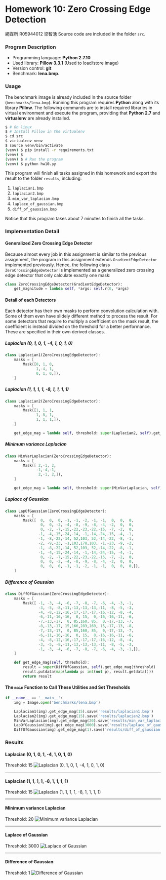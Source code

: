 Homework 10: Zero Crossing Edge Detection
====================================
網媒所 R05944012 梁智湧
Source code are included in the folder `src`.

### Program Description
- Programming language: **Python 2.7.10**
- Used library: **Pillow 3.3.1** (Used to load/store image)
- Version control: **git**
- Benchmark: **lena.bmp**.

### Usage
The benchmark image is already included in the source folder (`benchmarks/lena.bmp`). Running this program requires **Python** along with its library **Pillow**. The following commands are to install required libraries in virtual environment and execute the program, providing that **Python 2.7** and **virtualenv** are already installed.

```bash
$ # On linux
$ # Install Pillow in the virtualenv
$ cd src
$ virtualenv venv
$ source venv/bin/activate
(venv) $ pip install -r requirements.txt
(venv) $ 
(venv) $ # Run the program
(venv) $ python hw10.py
```

This program will finish all tasks assigned in this homework and export the result to the folder `results`, including:

1. `laplacian1.bmp`
2. `laplacian2.bmp`
3. `min_var_laplacian.bmp`
4. `laplace_of_gaussian.bmp`
5. `diff_of_gaussian.bmp`

Notice that this program takes about 7 minutes to finish all the tasks.

### Implementation Detail
#### Generalized Zero Crossing Edge Detector
Because almost every job in this assignment is similar to the previous assignment, the program in this assignment extends `GradientEdgeDetector` implemented previously. Hence, the following class `ZeroCrossingEdgeDetector` is implemented as a generalized zero crossing edge detector that only calculate exactly one mask:
```python
class ZeroCrossingEdgeDetector(GradientEdgeDetector):
    get_magnitude = lambda self, *args: self.r(0, *args)
```

#### Detail of each Detectors
Each detector has their own masks to perform convolution calculation with. Some of them even have slidely different method to process the result. For some detectors that require to multiply a coefficient on the mask result, the coefficient is instead divided on the threshold for a better performance. These are specified in their own derived classes.
##### Laplacian (0, 1, 0, 1, -4, 1, 0, 1, 0)
```python
class Laplacian1(ZeroCrossingEdgeDetector):
    masks = [
        Mask([0, 1, 0,
              1,-4, 1,
              0, 1, 0,]),
    ]
```

##### Laplacian (1, 1, 1, 1, -8, 1, 1, 1, 1)
```python
class Laplacian2(ZeroCrossingEdgeDetector):
    masks = [
        Mask([1, 1, 1,
              1,-8, 1,
              1, 1, 1,]),
    ]

    get_edge_mag = lambda self, threshold: super(Laplacian2, self).get_edge_mag(threshold * 3)
```

##### Minimum variance Laplacian
```python
class MinVarLaplacian(ZeroCrossingEdgeDetector):
    masks = [
        Mask([ 2,-1, 2,
              -1,-4,-1,
               2,-1, 2,]),
    ]

    get_edge_mag = lambda self, threshold: super(MinVarLaplacian, self).get_edge_mag(threshold * 3)
```

##### Laplace of Gaussian
```python
class LapOfGaussian(ZeroCrossingEdgeDetector):
    masks = [
        Mask([  0,  0,  0, -1, -1, -2, -1, -1,  0,  0,  0,
                0,  0, -2, -4, -8, -9, -8, -4, -2,  0,  0,
                0, -2, -7,-15,-22,-23,-22,-15, -7, -2,  0,
               -1, -4,-15,-24,-14, -1,-14,-24,-15, -4, -1,
               -1, -8,-22,-14, 52,103, 52,-14,-22, -8, -1,
               -2, -9,-23, -1,103,178,103, -1,-23, -9, -2,
               -1, -8,-22,-14, 52,103, 52,-14,-22, -8, -1,
               -1, -4,-15,-24,-14, -1,-14,-24,-15, -4, -1,
                0, -2, -7,-15,-22,-23,-22,-15, -7, -2,  0,
                0,  0, -2, -4, -8, -9, -8, -4, -2,  0,  0,
                0,  0,  0, -1, -1, -2, -1, -1,  0,  0,  0,]),
    ]
```

##### Difference of Gaussian
```python
class DiffOfGaussian(ZeroCrossingEdgeDetector):
    masks = [
        Mask([ -1, -3, -4, -6, -7, -8, -7, -6, -4, -3, -1,
               -3, -5, -8,-11,-13,-13,-13,-11, -8, -5, -3,
               -4, -8,-12,-16,-17,-17,-17,-16,-12, -8, -4,
               -6,-11,-16,-16,  0, 15,  0,-16,-16,-11, -6,
               -7,-13,-17,  0, 85,160, 85,  0,-17,-13, -7,
               -8,-13,-17, 15,160,283,160, 15,-17,-13, -8,
               -7,-13,-17,  0, 85,160, 85,  0,-17,-13, -7,
               -6,-11,-16,-16,  0, 15,  0,-16,-16,-11, -6,
               -4, -8,-12,-16,-17,-17,-17,-16,-12, -8, -4,
               -3, -5, -8,-11,-13,-13,-13,-11, -8, -5, -3,
               -1, -3, -4, -6, -7, -8, -7, -6, -4, -3, -1,]),
    ]

    def get_edge_mag(self, threshold):
        result = super(DiffOfGaussian, self).get_edge_mag(threshold)
        result.putdata(map(lambda p: int(not p), result.getdata()))
        return result
```

#### The `main` Function to Call These Utilities and Set Thresholds
```python
if __name__ == '__main__':
    img = Image.open('benchmarks/lena.bmp')

    Laplacian1(img).get_edge_mag(15).save('results/laplacian1.bmp')
    Laplacian2(img).get_edge_mag(15).save('results/laplacian2.bmp')
    MinVarLaplacian(img).get_edge_mag(20).save('results/min_var_laplacian.bmp')
    LapOfGaussian(img).get_edge_mag(3000).save('results/laplace_of_gaussian.bmp')
    DiffOfGaussian(img).get_edge_mag(1).save('results/diff_of_gaussian.bmp')
```

### Results
#### Laplacian (0, 1, 0, 1, -4, 1, 0, 1, 0)
Threshold: 15
![Laplacian (0, 1, 0, 1, -4, 1, 0, 1, 0)](https://i.imgur.com/bhi12R7.png)

---
#### Laplacian (1, 1, 1, 1, -8, 1, 1, 1, 1)
Threshold: 15
![Laplacian (1, 1, 1, 1, -8, 1, 1, 1, 1)](https://i.imgur.com/Zg93vdZ.png)

---
#### Minimum variance Laplacian
Threshold: 20
![Minimum variance Laplacian](https://i.imgur.com/65MscD4.png)

---
#### Laplace of Gaussian
Threshold: 3000
![Laplace of Gaussian](https://i.imgur.com/5LHjiiG.png)

---
#### Difference of Gaussian
Threshold: 1
![Difference of Gaussian](https://i.imgur.com/GgXLrp1.png)

